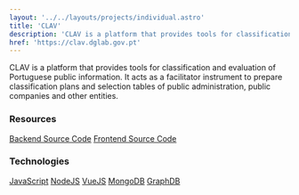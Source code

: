 ```yaml
---
layout: '../../layouts/projects/individual.astro'
title: 'CLAV'
description: 'CLAV is a platform that provides tools for classification and evaluation of Portuguese public information. It acts as a facilitator instrument to prepare classification plans and selection tables of public administration, public companies and other entities.'
href: 'https://clav.dglab.gov.pt'
---
```

CLAV is a platform that provides tools for classification and evaluation of Portuguese public information. It acts as a facilitator instrument to prepare classification plans and selection tables of public administration, public companies and other entities.

<h3 class="section__subtitle">Resources</h3>

<span class="mdi mdi-github"/> [Backend Source Code](https://github.com/jcramalho/CLAV2018)
<span class="mdi mdi-github"/> [Frontend Source Code](https://github.com/jcramalho/CLAV2019)

<h3 class="section__subtitle">Technologies</h3>

<span class="mdi mdi-language-javascript"/> [JavaScript](https://developer.mozilla.org/en-US/docs/Web/JavaScript)
<span class="mdi mdi-nodejs"/> [NodeJS](https://nodejs.org/en/)
<span class="mdi mdi-vuejs"/> [VueJS](https://vuejs.org)
<span class="mdi mdi-database"/> [MongoDB](https://www.mongodb.com)
<span class="mdi mdi-database"/> [GraphDB](https://graphdb.ontotext.com)
